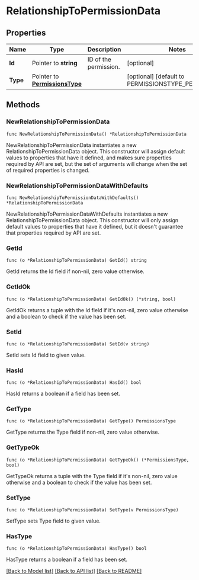 # RelationshipToPermissionData

## Properties

Name | Type | Description | Notes
---- | ---- | ----------- | ------
**Id** | Pointer to **string** | ID of the permission. | [optional] 
**Type** | Pointer to [**PermissionsType**](PermissionsType.md) |  | [optional] [default to PERMISSIONSTYPE_PERMISSIONS]

## Methods

### NewRelationshipToPermissionData

`func NewRelationshipToPermissionData() *RelationshipToPermissionData`

NewRelationshipToPermissionData instantiates a new RelationshipToPermissionData object.
This constructor will assign default values to properties that have it defined,
and makes sure properties required by API are set, but the set of arguments
will change when the set of required properties is changed.

### NewRelationshipToPermissionDataWithDefaults

`func NewRelationshipToPermissionDataWithDefaults() *RelationshipToPermissionData`

NewRelationshipToPermissionDataWithDefaults instantiates a new RelationshipToPermissionData object.
This constructor will only assign default values to properties that have it defined,
but it doesn't guarantee that properties required by API are set.

### GetId

`func (o *RelationshipToPermissionData) GetId() string`

GetId returns the Id field if non-nil, zero value otherwise.

### GetIdOk

`func (o *RelationshipToPermissionData) GetIdOk() (*string, bool)`

GetIdOk returns a tuple with the Id field if it's non-nil, zero value otherwise
and a boolean to check if the value has been set.

### SetId

`func (o *RelationshipToPermissionData) SetId(v string)`

SetId sets Id field to given value.

### HasId

`func (o *RelationshipToPermissionData) HasId() bool`

HasId returns a boolean if a field has been set.

### GetType

`func (o *RelationshipToPermissionData) GetType() PermissionsType`

GetType returns the Type field if non-nil, zero value otherwise.

### GetTypeOk

`func (o *RelationshipToPermissionData) GetTypeOk() (*PermissionsType, bool)`

GetTypeOk returns a tuple with the Type field if it's non-nil, zero value otherwise
and a boolean to check if the value has been set.

### SetType

`func (o *RelationshipToPermissionData) SetType(v PermissionsType)`

SetType sets Type field to given value.

### HasType

`func (o *RelationshipToPermissionData) HasType() bool`

HasType returns a boolean if a field has been set.


[[Back to Model list]](../README.md#documentation-for-models) [[Back to API list]](../README.md#documentation-for-api-endpoints) [[Back to README]](../README.md)


